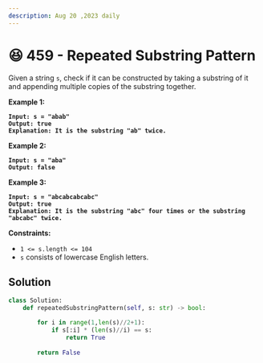 ```yaml
---
description: Aug 20 ,2023 daily
---
```


# 😆 459 - Repeated Substring Pattern

Given a string `s`, check if it can be constructed by taking a substring of it and appending multiple copies of the substring together.

&#x20;

**Example 1:**

<pre><code><strong>Input: s = "abab"
</strong><strong>Output: true
</strong><strong>Explanation: It is the substring "ab" twice.
</strong></code></pre>

**Example 2:**

<pre><code><strong>Input: s = "aba"
</strong><strong>Output: false
</strong></code></pre>

**Example 3:**

<pre><code><strong>Input: s = "abcabcabcabc"
</strong><strong>Output: true
</strong><strong>Explanation: It is the substring "abc" four times or the substring "abcabc" twice.
</strong></code></pre>

&#x20;

**Constraints:**

* `1 <= s.length <= 104`
* `s` consists of lowercase English letters.

## Solution

```python
class Solution:
    def repeatedSubstringPattern(self, s: str) -> bool:

        for i in range(1,len(s)//2+1):
            if s[:i] * (len(s)//i) == s:
                return True
        
        return False
```

